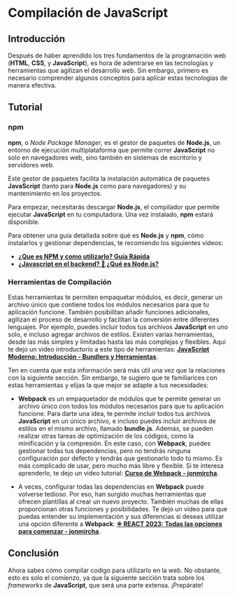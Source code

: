# Compilación de JavaScript

## Introducción

Después de haber aprendido los tres fundamentos de la programación web (**HTML**, **CSS**, y **JavaScript**), es hora de adentrarse en las tecnologías y herramientas que agilizan el desarrollo web. Sin embargo, primero es necesario comprender algunos conceptos para aplicar estas tecnologías de manera efectiva.

## Tutorial

### npm

**npm**, o _Node Package Manager_, es el gestor de paquetes de **Node.js**, un entorno de ejecución multiplataforma que permite correr **JavaScript** no solo en navegadores web, sino también en sistemas de escritorio y servidores web.

Este gestor de paquetes facilita la instalación automática de paquetes **JavaScript** (tanto para **Node.js** como para navegadores) y su mantenimiento en los proyectos.

Para empezar, necesitarás descargar **Node.js**, el compilador que permite ejecutar **JavaScript** en tu computadora. Una vez instalado, **npm** estará disponible.

Para obtener una guía detallada sobre qué es **Node.js** y **npm**, cómo instalarlos y gestionar dependencias, te recomiendo los siguientes videos:

-   **[¿Que es NPM y como utilizarlo? Guía Rápida](https://www.youtube.com/watch?v=4aNA8ZHihFE)**
-   **[¿Javascript en el backend? 🤯 ¿Qué es Node.js?](https://www.youtube.com/watch?v=EsKJlhWs1XY)**

### Herramientas de Compilación

Estas herramientas te permiten empaquetar módulos, es decir, generar un archivo único que contiene todos los módulos necesarios para que tu aplicación funcione. También posibilitan añadir funciones adicionales, agilizan el proceso de desarrollo y facilitan la conversión entre diferentes lenguajes. Por ejemplo, puedes incluir todos tus archivos **JavaScript** en uno solo, e incluso agregar archivos de estilos. Existen varias herramientas, desde las más simples y limitadas hasta las más complejas y flexibles. Aquí te dejo un video introductorio a este tipo de herramientas: **[JavaScript Moderno: Introducción - Bundlers y Herramientas](https://www.youtube.com/watch?v=Ztds-N7Y64U)**.

Ten en cuenta que esta información será más útil una vez que la relaciones con la siguiente sección. Sin embargo, te sugiero que te familiarices con estas herramientas y elijas la que mejor se adapte a tus necesidades:

-   **Webpack** es un empaquetador de módulos que te permite generar un archivo único con todos los módulos necesarios para que tu aplicación funcione. Para darte una idea, te permite incluir todos tus archivos **JavaScript** en un único archivo, e incluso puedes incluir archivos de estilos en el mismo archivo, llamado **bundle.js**. Además, se pueden realizar otras tareas de optimización de los códigos, como la minificación y la compresión. En este caso, con **Webpack**, puedes gestionar todas tus dependencias, pero no tendrás ninguna configuración por defecto y tendrás que gestionarlo todo tú mismo. Es más complicado de usar, pero mucho más libre y flexible. Si te interesa aprenderlo, te dejo un video tutorial: **[Curso de Webpack - jonmircha](https://www.youtube.com/watch?v=-bp3q-YTr4Q)**.

-   A veces, configurar todas las dependencias en **Webpack** puede volverse tedioso. Por eso, han surgido muchas herramientas que ofrecen plantillas al crear un nuevo proyecto. También muchas de ellas proporcionan otras funciones y posibilidades. Te dejo un video para que puedas entender su implementación y sus diferencias si deseas utilizar una opción diferente a **Webpack**: **[⚛️ REACT 2023: Todas las opciones para comenzar - jonmircha](https://www.youtube.com/watch?v=lH96nhwaMWY)**.

## Conclusión

Ahora sabes cómo compilar codigo para utilizarlo en la web. No obstante, esto es solo el comienzo, ya que la siguiente sección trata sobre los _frameworks_ de **JavaScript**, que será una parte extensa. ¡Prepárate!
